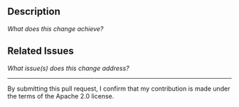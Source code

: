 ## Description

_What does this change achieve?_


## Related Issues

_What issue(s) does this change address?_



---

By submitting this pull request, I confirm that my contribution is made under
the terms of the Apache 2.0 license.
